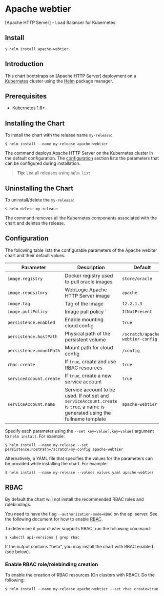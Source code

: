 # Apache webtier
[Apache HTTP Server] - Load Balancer for Kubernetes

## Install

```console
$ helm install apache-webtier
```

## Introduction

This chart bootstraps an [Apache HTTP Server] deployment on a [Kubernetes](http://kubernetes.io) cluster using the [Helm](https://helm.sh) package manager.


## Prerequisites

- Kubernetes 1.8+

## Installing the Chart
To install the chart with the release name `my-release`:
```console
$ helm install --name my-release apache-webtier
```
The command deploys Apache HTTP Server on the Kubernetes cluster in the default configuration. The [configuration](#configuration) section lists the parameters that can be configured during installation.

> **Tip**: List all releases using `helm list`

## Uninstalling the Chart

To uninstall/delete the `my-release`:

```console
$ helm delete my-release
```

The command removes all the Kubernetes components associated with the chart and deletes the release.

## Configuration

The following table lists the configurable parameters of the Apache webiter chart and their default values.


| Parameter                          | Description                                                   | Default               |
| -----------------------------------| ------------------------------------------------------------- | ----------------------|
| `image.registry`                   | Docker registry used to pull oracle images                    | `store/oracle`        |
| `image.repository`                 | WebLogic Apache HTTP Server image                             | `apache`              |
| `image.tag`                        | Tag of the image                                              | `12.2.1.3`            |
| `image.pullPolicy`                 | Image pull policy                        `                     | `IfNotPresent`        |
| `persistence.enabled`              | Enable mounting cloud config                                  | `true`                |
| `persistence.hostPath`             | Physical path of the persistent volume                        | `/scratch/apache-webtier-config` |
| `persistence.mountPath`            | Mount path for cloud config                                   | `/config`             |
| `rbac.create`                      | If `true`, create and use RBAC resources                      | `true`                |
| `serviceAccount.create`            | If `true`, create a new service account                       | `true`                |
| `serviceAccount.name`              | Service account to be used. If not set and `serviceAccount.create` is `true`, a name is generated using the fullname template | `apache-webtier` |

Specify each parameter using the `--set key=value[,key=value]` argument to `helm install`. For example:

```console
$ helm install --name my-release --set persistence.hostPath=/scratch/my-config apache-webtier
```

Alternatively, a YAML file that specifies the values for the parameters can be provided while
installing the chart. For example:

```console
$ helm install --name my-release --values values.yaml apache-webtier
```

## RBAC
By default the chart will not install the recommended RBAC roles and rolebindings.

You need to have the flag `--authorization-mode=RBAC` on the api server. See the following document for how to enable [RBAC](https://kubernetes.io/docs/admin/authorization/rbac/).

To determine if your cluster supports RBAC, run the following command:

```console
$ kubectl api-versions | grep rbac
```

If the output contains "beta", you may install the chart with RBAC enabled (see below).

### Enable RBAC role/rolebinding creation

To enable the creation of RBAC resources (On clusters with RBAC). Do the following:

```console
$ helm install --name my-release apache-webtier --set rbac.create=true
```
